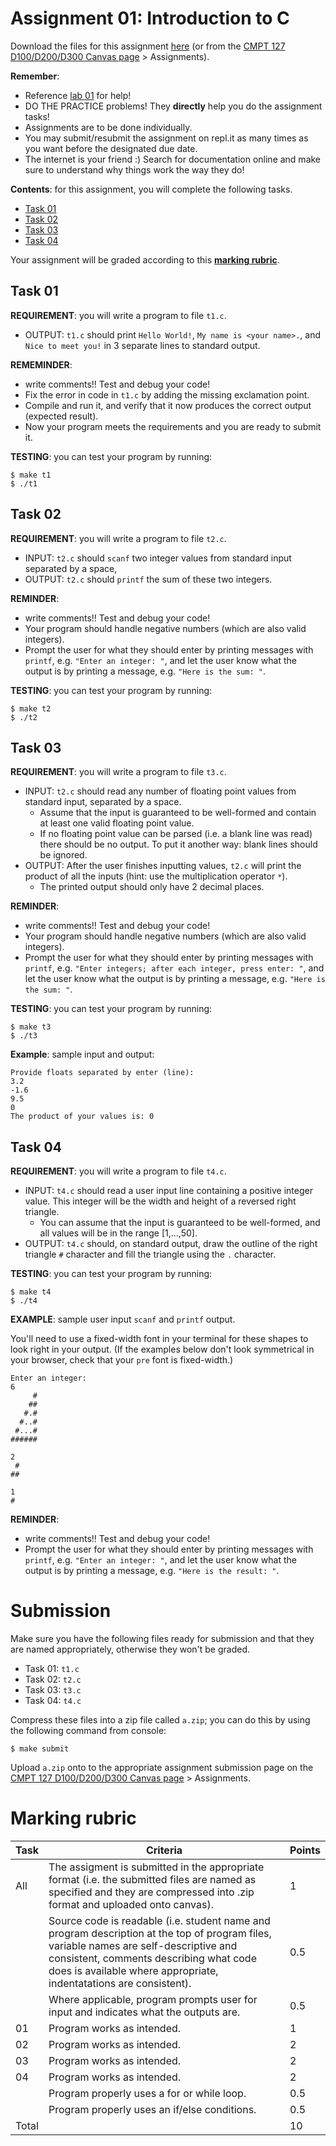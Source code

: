 # Assignment 01: Introduction to C

Download the files for this assignment [here](./files.zip) (or from the [CMPT 127 D100/D200/D300 Canvas page](https://canvas.sfu.ca/courses/62984) > Assignments).

**Remember**:
- Reference [lab 01](../../labs/01) for help!
- DO THE PRACTICE problems! They **directly** help you do the assignment tasks!
- Assignments are to be done individually.
- You may submit/resubmit the assignment on repl.it as many times as you want before the designated due date.
- The internet is your friend :) Search for documentation online and make sure to understand why things work the way they do!

**Contents**: for this assignment, you will complete the following tasks.
- [Task 01](#task-01)
- [Task 02](#task-02)
- [Task 03](#task-03)
- [Task 04](#task-04)

Your assignment will be graded according to this [**marking rubric**](#marking-rubric).

## Task 01

**REQUIREMENT**: you will write a program to file `t1.c`.
- OUTPUT: `t1.c` should print `Hello World!`, `My name is <your name>.`, and `Nice to meet you!` in 3 separate lines to standard output.

**REMEMINDER**: 
- write comments!! Test and debug your code!
- Fix the error in code in `t1.c` by adding the missing exclamation point.
- Compile and run it, and verify that it now produces the correct output (expected result).
- Now your program meets the requirements and you are ready to submit it.

**TESTING**: you can test your program by running:
```
$ make t1
$ ./t1
```

## Task 02

**REQUIREMENT**: you will write a program to file `t2.c`. 
- INPUT: `t2.c` should `scanf` two integer values from standard input separated by a space, 
- OUTPUT: `t2.c` should `printf` the sum of these two integers.

**REMINDER**:
- write comments!! Test and debug your code!
- Your program should handle negative numbers (which are also valid integers).
- Prompt the user for what they should enter by printing messages with `printf`, e.g. `"Enter an integer: "`, and let the user know what the output is by printing a message, e.g. `"Here is the sum: "`.

**TESTING**: you can test your program by running:
```
$ make t2
$ ./t2
```

## Task 03

**REQUIREMENT**: you will write a program to file `t3.c`. 
- INPUT: `t2.c` should read any number of floating point values from standard input, separated by a space. 
     - Assume that the input is guaranteed to be well-formed and contain at least one valid floating point value.
     - If no floating point value can be parsed (i.e. a blank line was read) there should be no output. To put it another way: blank lines should be ignored.
- OUTPUT: After the user finishes inputting values, `t2.c` will print the product of all the inputs (hint: use the multiplication operator `*`).
     - The printed output should only have 2 decimal places.


**REMINDER**:
- write comments!! Test and debug your code!
- Your program should handle negative numbers (which are also valid integers).
- Prompt the user for what they should enter by printing messages with `printf`, e.g. `"Enter integers; after each integer, press enter: "`, and let the user know what the output is by printing a message, e.g. `"Here is the sum: "`.

**TESTING**: you can test your program by running:
```
$ make t3
$ ./t3
```

**Example**: sample input and output:
```
Provide floats separated by enter (line):
3.2
-1.6
9.5
0
The product of your values is: 0

```


## Task 04

**REQUIREMENT**: you will write a program to file `t4.c`. 
- INPUT: `t4.c` should read a user input line containing a positive integer value. This integer will be the width and height of a reversed right triangle. 
    - You can assume that the input is guaranteed to be well-formed, and all values will be in the range \[1,...,50\].
- OUTPUT: `t4.c` should, on standard output, draw the outline of the right triangle `#` character and fill the triangle using the `.` character.

**TESTING**: you can test your program by running:
```
$ make t4
$ ./t4
```

**EXAMPLE**: sample user input `scanf` and `printf` output.

You'll need to use a fixed-width font in your terminal for these shapes to look right in your output. (If the examples below don't look symmetrical in your browser, check that your `pre` font is fixed-width.)

```
Enter an integer:
6
     #
    ##
   #.#
  #..#
 #...#
######

2
 #
##

1
#
```

**REMINDER**:
- write comments!! Test and debug your code!
- Prompt the user for what they should enter by printing messages with `printf`, e.g. `"Enter an integer: "`, and let the user know what the output is by printing a message, e.g. `"Here is the result: "`.

# Submission

Make sure you have the following files ready for submission and that they are named appropriately, otherwise they won't be graded.
- Task 01: `t1.c`
- Task 02: `t2.c`
- Task 03: `t3.c`
- Task 04: `t4.c`

Compress these files into a zip file called `a.zip`; you can do this by using the following command from console:
```
$ make submit
```

Upload `a.zip` onto to the appropriate assignment submission page on the [CMPT 127 D100/D200/D300 Canvas page](https://canvas.sfu.ca/courses/62984) > Assignments.

# Marking rubric


| Task | Criteria                                      | Points |
|------|-----------------------------------------------|--------|
| All  | The assigment is submitted in the appropriate format (i.e. the submitted files are named as specified and they are compressed into .zip format and uploaded onto canvas). | 1 |
|      | Source code is readable (i.e. student name and program description at the top of program files, variable names are self-descriptive and consistent, comments describing what code does is available where appropriate, indentatations are consistent). | 0.5 |
|      | Where applicable, program prompts user for input and indicates what the outputs are. | 0.5 |
| 01   | Program works as intended.                    | 1      |
| 02   | Program works as intended.                    | 2      |
| 03   | Program works as intended.                    | 2      |
| 04   | Program works as intended.                    | 2      |
|      | Program properly uses a for or while loop.    | 0.5    |
|      | Program properly uses an if/else conditions.  | 0.5    |
| Total|                                               | 10     |